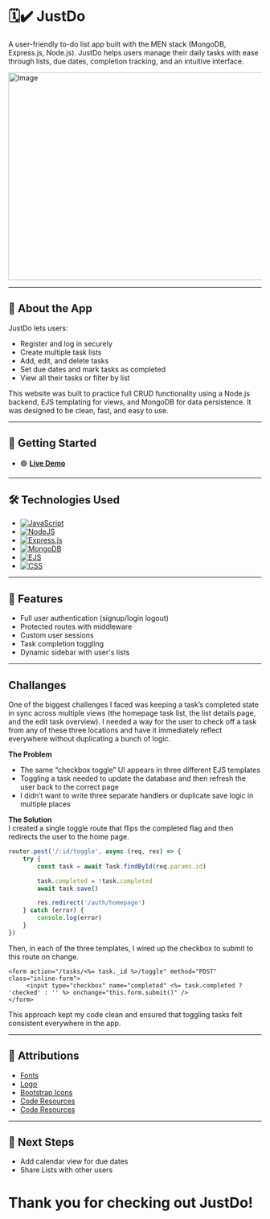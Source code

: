 # 🗓️✔️ JustDo 

A user-friendly to-do list app built with the MEN stack (MongoDB, Express.js, Node.js). JustDo helps users manage their daily tasks with ease through lists, due dates, completion tracking, and an intuitive interface.

<img width="945" height="413" alt="Image" src="https://github.com/user-attachments/assets/ef17e1be-25bd-4030-b250-bdc74ded1833" />

---

## 🌟 About the App

JustDo lets users:
- Register and log in securely
- Create multiple task lists
- Add, edit, and delete tasks
- Set due dates and mark tasks as completed
- View all their tasks or filter by list

This website was built to practice full CRUD functionality using a Node.js backend, EJS templating for views, and MongoDB for data persistence. It was designed to be clean, fast, and easy to use.

---

## 🚀 Getting Started
- 🟢 [**Live Demo**](https://justdo-wje5.onrender.com)

---

## 🛠️ Technologies Used
- [![JavaScript](https://img.shields.io/badge/JavaScript-F7DF1E?logo=javascript&logoColor=000)](#)
- [![NodeJS](https://img.shields.io/badge/Node.js-6DA55F?logo=node.js&logoColor=white)](#)
- [![Express.js](https://img.shields.io/badge/Express.js-%23404d59.svg?logo=express&logoColor=%2361DAFB)](#)
- [![MongoDB](https://img.shields.io/badge/MongoDB-%234ea94b.svg?logo=mongodb&logoColor=white)](#)
- [![EJS](https://img.shields.io/badge/EJS-B4CA65?logo=ejs&logoColor=fff)](#)
- [![CSS](https://img.shields.io/badge/CSS-639?logo=css&logoColor=fff)](#)

---

## 📌 Features
- Full user authentication (signup/login logout)
- Protected routes with middleware
- Custom user sessions
- Task completion toggling
- Dynamic sidebar with user's lists 

---

## Challanges
One of the biggest challenges I faced was keeping a task’s completed state in sync across multiple views (the homepage task list, the list details page, and the edit task overview). I needed a way for the user to check off a task from any of these three locations and have it immediately reflect everywhere without duplicating a bunch of logic.

**The Problem**
 - The same “checkbox toggle” UI appears in three different EJS templates
 - Toggling a task needed to update the database and then refresh the user back to the correct page
 - I didn’t want to write three separate handlers or duplicate save logic in multiple places

**The Solution** <br>
  I created a single toggle route that flips the completed flag and then redirects the user to the home page.

```js
router.post('/:id/toggle', async (req, res) => {
    try {
        const task = await Task.findById(req.params.id)

        task.completed = !task.completed
        await task.save()

        res.redirect('/auth/homepage')
    } catch (error) {
        console.log(error)
    }
})
```
Then, in each of the three templates, I wired up the checkbox to submit to this route on change.

```
<form action="/tasks/<%= task._id %>/toggle" method="POST" class="inline-form">
     <input type="checkbox" name="completed" <%= task.completed ? 'checked' : '' %> onchange="this.form.submit()" />
</form>
```
This approach kept my code clean and ensured that toggling tasks felt consistent everywhere in the app.

---

## 🔗 Attributions
- [Fonts](https://fonts.google.com/specimen/Nunito)
- [Logo](https://logo.com/dashboard)
- [Bootstrap Icons](https://icons.getbootstrap.com)
- [Code Resources](https://stackoverflow.com/questions/3200249/html-list-style-type-dash)
- [Code Resources](https://www.w3schools.com/jsref/jsref_toisostring.asp)

---

## 🔮 Next Steps
- Add calendar view for due dates
- Share Lists with other users

# Thank you for checking out JustDo!